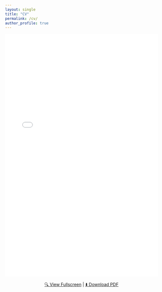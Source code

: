```yaml
---
layout: single
title: "CV"
permalink: /cv/
author_profile: true
---
```


<iframe src="{{ site.baseurl }}/assets/CV_Sungmin_Kang.pdf" width="100%" height="800px" style="border: none;">
    This browser does not support PDFs. Please download the PDF to view it: 
    <a href="{{ site.baseurl }}/assets/files/sungmin_kang_cv.pdf">Download PDF</a>.
</iframe>

<p style="text-align:center; margin-top: 1rem;">
    <a href="{{ site.baseurl }}/assets/CV_Sungmin_Kang.pdf" target="_blank">🔍 View Fullscreen</a> |
    <a href="{{ site.baseurl }}/assets/CV_Sungmin_Kang.pdf" download>⬇️ Download PDF</a>
</p>
